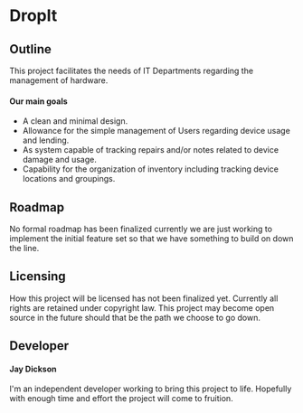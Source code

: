 # DropIt

## Outline

This project facilitates the needs of IT Departments regarding the management of hardware.

#### Our main goals

- A clean and minimal design.
- Allowance for the simple management of Users regarding device usage and lending.
- As system capable of tracking repairs and/or notes related to device damage and usage.
- Capability for the organization of inventory including tracking device locations and groupings.

## Roadmap

No formal roadmap has been finalized currently we are just working to implement the initial feature set so that we have something to build on down the line.

## Licensing

How this project will be licensed has not been finalized yet. Currently all rights are retained under copyright law. This project may become open source in the future should that be the path we choose to go down.

## Developer

#### Jay Dickson

I'm an independent developer working to bring this project to life. Hopefully with enough time and effort the project will come to fruition. 
